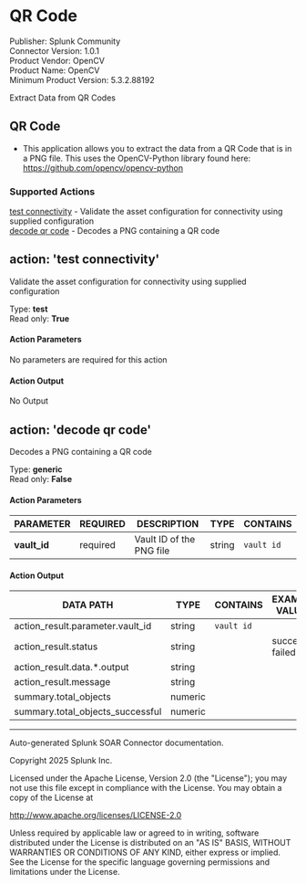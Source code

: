 # QR Code

Publisher: Splunk Community \
Connector Version: 1.0.1 \
Product Vendor: OpenCV \
Product Name: OpenCV \
Minimum Product Version: 5.3.2.88192

Extract Data from QR Codes

## QR Code

- This application allows you to extract the data from a QR Code that is in a PNG file. This uses the OpenCV-Python library found here: https://github.com/opencv/opencv-python

### Supported Actions

[test connectivity](#action-test-connectivity) - Validate the asset configuration for connectivity using supplied configuration \
[decode qr code](#action-decode-qr-code) - Decodes a PNG containing a QR code

## action: 'test connectivity'

Validate the asset configuration for connectivity using supplied configuration

Type: **test** \
Read only: **True**

#### Action Parameters

No parameters are required for this action

#### Action Output

No Output

## action: 'decode qr code'

Decodes a PNG containing a QR code

Type: **generic** \
Read only: **False**

#### Action Parameters

PARAMETER | REQUIRED | DESCRIPTION | TYPE | CONTAINS
--------- | -------- | ----------- | ---- | --------
**vault_id** | required | Vault ID of the PNG file | string | `vault id` |

#### Action Output

DATA PATH | TYPE | CONTAINS | EXAMPLE VALUES
--------- | ---- | -------- | --------------
action_result.parameter.vault_id | string | `vault id` | |
action_result.status | string | | success failed |
action_result.data.\*.output | string | | |
action_result.message | string | | |
summary.total_objects | numeric | | |
summary.total_objects_successful | numeric | | |

______________________________________________________________________

Auto-generated Splunk SOAR Connector documentation.

Copyright 2025 Splunk Inc.

Licensed under the Apache License, Version 2.0 (the "License");
you may not use this file except in compliance with the License.
You may obtain a copy of the License at

http://www.apache.org/licenses/LICENSE-2.0

Unless required by applicable law or agreed to in writing,
software distributed under the License is distributed on an "AS IS" BASIS,
WITHOUT WARRANTIES OR CONDITIONS OF ANY KIND, either express or implied.
See the License for the specific language governing permissions and limitations under the License.

